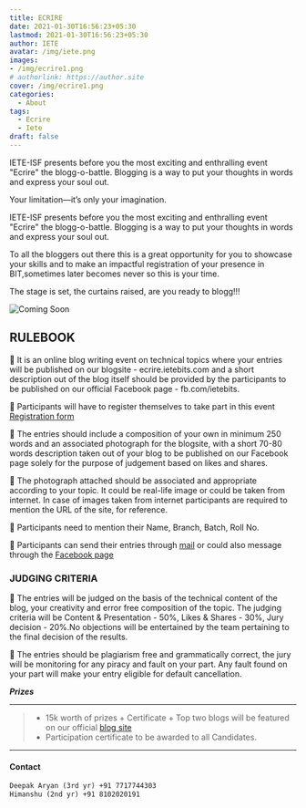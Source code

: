 ```yaml
---
title: ECRIRE
date: 2021-01-30T16:56:23+05:30
lastmod: 2021-01-30T16:56:23+05:30
author: IETE
avatar: /img/iete.png
images:
- /img/ecrire1.png
# authorlink: https://author.site
cover: /img/ecrire1.png
categories:
  - About
tags:
  - Ecrire
  - Iete
draft: false
---
```


IETE-ISF presents before you the most exciting and enthralling event "Ecrire" the blogg-o-battle. Blogging is a way to put your thoughts in words and express your soul out. 

<!--more-->

Your limitation—it’s only your imagination.

IETE-ISF presents before you the most exciting and enthralling event "Ecrire" the blogg-o-battle. Blogging is a way to put your thoughts in words and express your soul out. 

To all the bloggers out there this is a great opportunity for you to showcase your skills and to make an impactful registration of your presence in BIT,sometimes later becomes never so this is your time. 

The stage is set, the curtains raised, are you ready to blogg!!!

 ![Coming Soon](/img/ecrire1.png)

## RULEBOOK

🔸 It is an online blog writing event on technical topics where your entries will be published on our blogsite - ecrire.ietebits.com and a short description out of the blog itself should be provided by the participants to be published on our official Facebook page - fb.com/ietebits.

🔸 Participants will have to register themselves to take part in this event [Registration form](https://docs.google.com/forms/d/e/1FAIpQLSduq8hGhgVKxoIPUC39D8O7sPszoyCRIhqVbA8Tv5wdipxTig/viewform) 

🔸 The entries should include a composition of your own in minimum 250 words and an associated photograph for the blogsite, with a short 70-80 words description taken out of your blog to be published on our Facebook page solely for the purpose of judgement based on likes and shares.

🔸 The photograph attached should be associated and appropriate according to your topic. It could be real-life image or could be taken from internet. In case of images taken from internet participants are required to mention the URL of the site, for reference.

🔸 Participants need to mention their Name, Branch, Batch, Roll No.

🔸 Participants can send their entries through [mail](mailto:ietebits@gmail.com) or could also message through the [Facebook page](https://www.facebook.com/ietebits/)


### JUDGING CRITERIA

🔸 The entries will be judged on the basis of the technical content of the blog, your creativity and error free composition of the topic.  The judging criteria will be Content & Presentation - 50%, Likes & Shares - 30%, Jury decision - 20%.No objections will be entertained by the team pertaining to the final decision of the results.

🔸 The entries should be plagiarism free and grammatically correct, the jury will be monitoring for any piracy and fault on your part. Any fault found on your part will make your entry eligible for default cancellation.

***Prizes***
***
 > - 15k worth of prizes + Certificate + Top two blogs will be featured on our official [blog site](https://blog.ietebits.com/)  
 > - Participation certificate to be awarded to all Candidates.
 ***



#### Contact

```html 
Deepak Aryan (3rd yr) +91 7717744303
Himanshu (2nd yr) +91 8102020191
```
